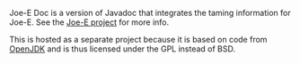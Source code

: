 Joe-E Doc is a version of Javadoc that integrates the taming information for Joe-E.  See the [Joe-E project](http://joe-e.googlecode.com) for more info.

This is hosted as a separate project because it is based on code from [OpenJDK](http://openjdk.java.net/) and is thus licensed under the GPL instead of BSD.